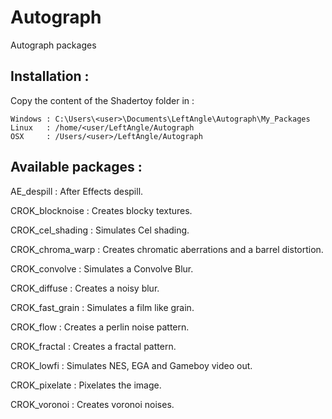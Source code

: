 # Autograph
Autograph packages

## Installation :

Copy the content of the Shadertoy folder in :

	Windows : C:\Users\<user>\Documents\LeftAngle\Autograph\My_Packages
	Linux   : /home/<user/LeftAngle/Autograph
	OSX     : /Users/<user>/LeftAngle/Autograph




## Available packages :

AE_despill : After Effects despill.

CROK_blocknoise : Creates blocky textures.

CROK_cel_shading : Simulates Cel shading.

CROK_chroma_warp : Creates chromatic aberrations and a barrel distortion.

CROK_convolve : Simulates a Convolve Blur.

CROK_diffuse : Creates a noisy blur.

CROK_fast_grain : Simulates a film like grain.

CROK_flow : Creates a perlin noise pattern.

CROK_fractal : Creates a fractal pattern.

CROK_lowfi : Simulates NES, EGA and Gameboy video out.

CROK_pixelate : Pixelates the image.

CROK_voronoi : Creates voronoi noises.

